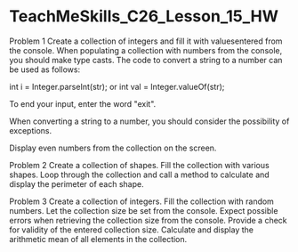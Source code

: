# TeachMeSkills_C26_Lesson_15_HW

Problem 1
Create a collection of integers and fill it with values ​​entered from the console.
When populating a collection with numbers from the console, you should make type casts.
The code to convert a string to a number can be used as follows:

int i = Integer.parseInt(str);
or
int val = Integer.valueOf(str);

To end your input, enter the word "exit".

When converting a string to a number, you should consider the possibility of exceptions.

Display even numbers from the collection on the screen.

Problem 2
Create a collection of shapes.
Fill the collection with various shapes.
Loop through the collection and call a method to calculate and display the perimeter of each shape.

Problem 3
Create a collection of integers.
Fill the collection with random numbers.
Let the collection size be set from the console.
Expect possible errors when retrieving the collection size from the console.
Provide a check for validity of the entered collection size.
Calculate and display the arithmetic mean of all elements in the collection.
